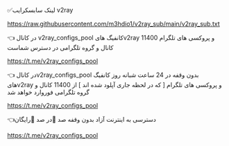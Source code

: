 ✅لینک  سابسکرایب v2ray


https://raw.githubusercontent.com/m3hdio1/v2ray_sub/main/v2ray_sub.txt







👈 در کانال v2ray_configs_pool  کانفیگ هایv2ray و پروکسی های تلگرام 11400 کانال و گروه تلگرامی در دسترس شماست

https://t.me/v2ray_configs_pool

👈 در کانالv2ray_configs_pool بدون وقفه در 24 ساعت شبانه روز کانفیگ هایv2ray و  پروکسی های تلگرام  [  که در لحظه جاری آپلود شده اند ]  از 11400 کانال و گروه تلگرامی فوروارد خواهد شد

https://t.me/v2ray_configs_pool


👈دسترسی به اینترنت آزاد بدون وقفه صد 💯در صد 💯رایگان


https://t.me/v2ray_configs_pool

